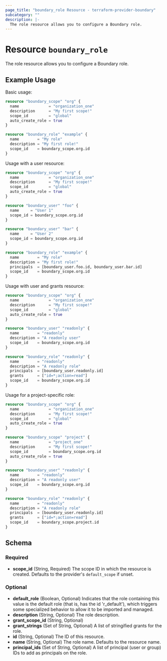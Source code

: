 ```yaml
---
page_title: "boundary_role Resource - terraform-provider-boundary"
subcategory: ""
description: |-
  The role resource allows you to configure a Boundary role.
---
```


# Resource `boundary_role`

The role resource allows you to configure a Boundary role.

## Example Usage

Basic usage:

```terraform
resource "boundary_scope" "org" {
  name             = "organization_one"
  description      = "My first scope!"
  scope_id         = "global"
  auto_create_role = true
}

resource "boundary_role" "example" {
  name        = "My role"
  description = "My first role!"
  scope_id    = boundary_scope.org.id
}
```

Usage with a user resource:

```terraform
resource "boundary_scope" "org" {
  name             = "organization_one"
  description      = "My first scope!"
  scope_id         = "global"
  auto_create_role = true
}

resource "boundary_user" "foo" {
  name     = "User 1"
  scope_id = boundary_scope.org.id
}

resource "boundary_user" "bar" {
  name     = "User 2"
  scope_id = boundary_scope.org.id
}

resource "boundary_role" "example" {
  name        = "My role"
  description = "My first role!"
  principals  = [boundary_user.foo.id, boundary_user.bar.id]
  scope_id    = boundary_scope.org.id
}
```

Usage with user and grants resource:

```terraform
resource "boundary_scope" "org" {
  name             = "organization_one"
  description      = "My first scope!"
  scope_id         = "global"
  auto_create_role = true
}

resource "boundary_user" "readonly" {
  name        = "readonly"
  description = "A readonly user"
  scope_id    = boundary_scope.org.id
}

resource "boundary_role" "readonly" {
  name        = "readonly"
  description = "A readonly role"
  principals  = [boundary_user.readonly.id]
  grants      = ["id=*;action=read"]
  scope_id    = boundary_scope.org.id
}
```

Usage for a project-specific role:

```terraform
resource "boundary_scope" "org" {
  name             = "organization_one"
  description      = "My first scope!"
  scope_id         = "global"
  auto_create_role = true
}

resource "boundary_scope" "project" {
  name             = "project_one"
  description      = "My first scope!"
  scope_id         = boundary_scope.org.id
  auto_create_role = true
}

resource "boundary_user" "readonly" {
  name        = "readonly"
  description = "A readonly user"
  scope_id    = boundary_scope.org.id
}

resource "boundary_role" "readonly" {
  name        = "readonly"
  description = "A readonly role"
  principals  = [boundary_user.readonly.id]
  grants      = ["id=*;action=read"]
  scope_id    = boundary_scope.project.id
}
```

## Schema

### Required

- **scope_id** (String, Required) The scope ID in which the resource is created. Defaults to the provider's `default_scope` if unset.

### Optional

- **default_role** (Boolean, Optional) Indicates that the role containing this value is the default role (that is, has the id 'r_default'), which triggers some specialized behavior to allow it to be imported and managed.
- **description** (String, Optional) The role description.
- **grant_scope_id** (String, Optional)
- **grant_strings** (Set of String, Optional) A list of stringified grants for the role.
- **id** (String, Optional) The ID of this resource.
- **name** (String, Optional) The role name. Defaults to the resource name.
- **principal_ids** (Set of String, Optional) A list of principal (user or group) IDs to add as principals on the role.
